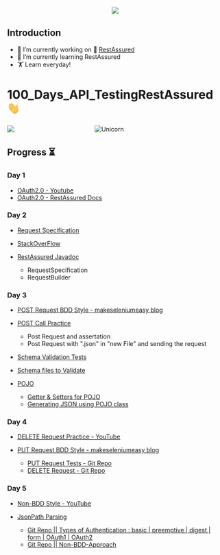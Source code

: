<p align="center">
  <img src="https://github.com/thompsonemerson/thompsonemerson/raw/master/cover-thompson.png" height="200"/>
</p>

## Introduction
- 🔭 I’m currently working on 🤖 [RestAssured](https://github.com/asingh403/RestAssured_Practice_Oct2021/)
- 🌱 I’m currently learning  RestAssured 
- 🏋️ Learn everyday!

# 100_Days_API_TestingRestAssured <img src="https://github.com/ABSphreak/ABSphreak/blob/master/gifs/Hi.gif" width="30px">



<img src="https://cdn.springpeople.com/media/Rest Assured.png" width="120px;"/>
<img align="right" width=300px alt="Unicorn" src="https://media.giphy.com/media/3ohs4BSacFKI7A717y/giphy.gif" width="100px;"/>


##  Progress ⏳

### Day 1

- [OAuth2.0 - Youtube](https://youtu.be/2JlL_PvysGk)
- [OAuth2.0 - RestAssured Docs](https://github.com/rest-assured/rest-assured/wiki/Usage#oauth)

### Day 2
- [Request Specification](https://youtu.be/Xhswpwvu7o4)
- [StackOverFlow](https://stackoverflow.com/questions/54130713/can-we-build-requestspecification-of-io-restassured-in-step-by-step-manner)</a>
- [RestAssured Javadoc](https://www.javadoc.io/doc/io.rest-assured/rest-assured/latest/io/restassured/specification/RequestSpecification.html#spec-io.restassured.specification.RequestSpecification-)

    - RequestSpecification
    - RequestBuilder


### Day 3
- [POST Request BDD Style - makeseleniumeasy blog ](http://makeseleniumeasy.com/2019/11/19/rest-assured-tutorial-8-bdd-style-in-rest-assured/)
- [POST Call Practice](https://github.com/asingh403/RestAssured_Practice_Oct2021/tree/master/src/test/java/com/rest/api/post)

    - Post Request and assertation
    - Post Request with ".json" in "new File" and sending the request
- [Schema Validation Tests](https://github.com/asingh403/RestAssured_Practice_Oct2021/tree/master/src/test/java/com/rest/api/schema)
- [Schema files to Validate](https://github.com/asingh403/RestAssured_Practice_Oct2021/tree/master/src/test/resources)

- [POJO ](https://www.youtube.com/watch?v=bgyxCGNjhqg&ab_channel=RetargetCommon)

    - [Getter & Setters for POJO](https://github.com/asingh403/RestAssured_Practice_Oct2021/blob/master/src/test/java/com/rest/api/post/User.java)
    - [Generating JSON using POJO class](https://github.com/asingh403/RestAssured_Practice_Oct2021/blob/master/src/test/java/com/rest/api/post/POSTAPIWithPOJO.java)


### Day 4
- [DELETE Request Practice - YouTube](https://youtu.be/7RUzarUREpo)
- [PUT Request BDD Style - makeseleniumeasy blog ](http://makeseleniumeasy.com/2019/12/02/rest-assured-tutorial-10-lets-write-first-put-request-in-rest-assured/)


    - [PUT Request Tests - Git Repo](https://github.com/asingh403/RestAssured_Practice_Oct2021/tree/master/src/test/java/com/rest/api/put)
    - [DELETE Request - Git Repo](https://github.com/asingh403/RestAssured_Practice_Oct2021/tree/master/src/test/java/com/rest/api/delete)

### Day 5
- [Non-BDD Style - YouTube](https://www.youtube.com/watch?v=ZJBmggk7_3M&ab_channel=ExecuteAutomation)
- [JsonPath Parsing](https://devqa.io/parse-json-response-rest-assured/)

    - [Git Repo || Types of Authentication : basic | preemptive | digest | form | OAuth1 | OAuth2](https://github.com/asingh403/RestAssured_Practice_Oct2021/blob/master/src/test/java/com/rest/api/authentication/AuthApis.java)
    - [Git Repo || Non-BDD-Approach](https://github.com/asingh403/RestAssured_Practice_Oct2021/blob/master/src/test/java/com/rest/api/get/GETNONBDDAPI.java)

